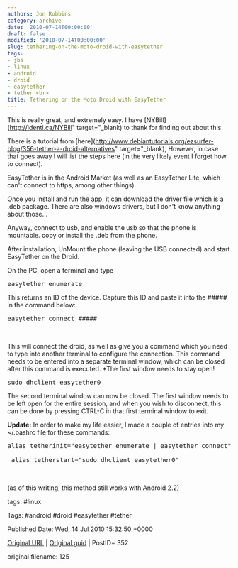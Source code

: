 ```yaml
---
authors: Jon Robbins
category: archive
date: '2010-07-14T00:00:00'
draft: false
modified: '2010-07-14T00:00:00'
slug: tethering-on-the-moto-droid-with-easytether
tags:
- jbs
- linux
- android
- droid
- easytether
- tether <br>
title: Tethering on the Moto Droid with EasyTether
---
```


This is really great, and extremely easy.  I have [NYBill](http://identi.ca/NYBill" target="_blank) to thank for finding out about this.

 There is a tutorial from [here](http://www.debiantutorials.org/ezsurfer-blog/356-tether-a-droid-alternatives" target="_blank), However, in case that goes away I will list the steps here (in the very likely event I forget how to connect).

 EasyTether is in the Android Market  (as well as an EasyTether Lite, which can't connect to https, among other things).

 Once you install and run the app, it can download the driver file which is a .deb package.  There are also windows drivers, but I don't know anything about those...

 Anyway, connect to usb, and enable the usb so that the phone is mountable. copy or install the .deb from the phone.

 After installation, UnMount the phone (leaving the USB connected) and start EasyTether on the Droid.

 On the PC, open a terminal and type

 <pre>easytether enumerate</pre>
This returns an ID of the device.  Capture this ID and paste it into the ##### in the command below:

 <pre>easytether connect #####

 </pre>
This will connect the droid, as well as give you a command which you need to type into another terminal to configure the connection.  This command needs to be entered into a separate terminal window, which can be closed after this command is executed.  *The first window needs to stay open!

 <pre>sudo dhclient easytether0</pre>
The second terminal window can now be closed.  The first window needs to be left open for the entire session, and when you wish to disconnect, this can be done by pressing CTRL-C in that first terminal window to exit.

 <strong>Update:</strong>
In order to make my life easier, I made a couple of entries into my ~/.bashrc file for these commands:

 <pre>alias tetherinit="easytether enumerate | easytether connect"

 alias tetherstart="sudo dhclient easytether0"

 </pre>
(as of this writing, this method still works with Android 2.2)

 <div id="_mcePaste" style="position:absolute;left:-10000px;top:160px;width:1px;height:1px;overflow:hidden;">
easytether connect ################

 e

 </div>




tags: #linux 

Tags:  #android #droid #easytether #tether 


Published Date: Wed, 14 Jul 2010 15:32:50 +0000 

[Original URL](http://factorq.net/2010/07/14/tethering-on-the-moto-droid-with-easytether/) | [Original guid](http://factorq.net/?p=352) | PostID= 352

 original filename: 125